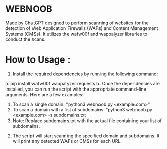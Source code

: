 # WEBNOOB
Made by ChatGPT designed to perform scanning of websites for the detection of Web Application Firewalls (WAFs) and Content Management Systems (CMSs). It utilizes the wafw00f and wappalyzer libraries to conduct the scans.

# How to Usage :

1. Install the required dependencies by running the following command:

a. pip install wafw00f wappalyzer requests
b. Once the dependencies are installed, you can run the script with the appropriate command-line arguments. Here are a few examples:

1) To scan a single domain: "python3 webnoob.py <example.com>"
2) To scan a domain with a list of subdomains: "python3 webnoob.py <example.com> -s subdomains.txt
3) Note: Replace subdomains.txt with the actual file containing your list of subdomains.

2. The script will start scanning the specified domain and subdomains. It will print any detected WAFs or CMSs for each URL.
